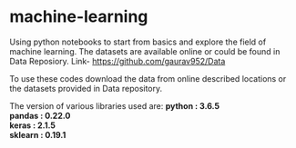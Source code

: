 # machine-learning
Using python notebooks to start from basics and explore the field of machine learning.
The datasets are available online or could be found in Data Reposiory.
Link- https://github.com/gaurav952/Data

To use these codes download the data from online described locations or the datasets provided in Data repository.


The version of various libraries used are:
<b>python : 3.6.5<br/>
pandas : 0.22.0<br/> 
keras : 2.1.5<br/> 
sklearn : 0.19.1
</b>
